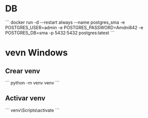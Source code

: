 # DB
´´´
docker run -d --restart always --name postgres_sma -e POSTGRES_USER=admin -e POSTGRES_PASSWORD=Amdni842 -e POSTGRES_DB=sma -p 5432:5432 postgres:latest
´´´

# vevn Windows  
## Crear venv  
´´´
python -m venv venv
´´´
## Activar venv  
´´´
venv\Scripts\activate
´´´

